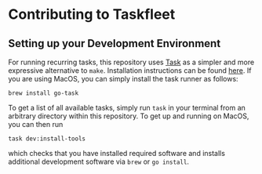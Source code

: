 # Contributing to Taskfleet

## Setting up your Development Environment

For running recurring tasks, this repository uses [Task](https://taskfile.dev) as a simpler and
more expressive alternative to `make`. Installation instructions can be found
[here](https://taskfile.dev/installation/). If you are using MacOS, you can simply install the task
runner as follows:

```
brew install go-task
```

To get a list of all available tasks, simply run `task` in your terminal from an arbitrary
directory within this repository. To get up and running on MacOS, you can then run

```
task dev:install-tools
```

which checks that you have installed required software and installs additional development software
via `brew` or `go install`.
